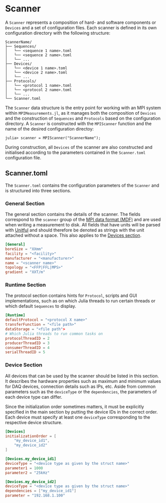 # Scanner

A `Scanner` represents a composition of hard- and software components or `Devices` and a set of configuration files. Each scanner is defined in its own configuration directory with the following structure:

```
ScannerName/
├── Sequences/
│   └── <sequence 1 name>.toml
│   └── <sequence 2 name>.toml
│   └── ...
├── Devices/
│   └── <device 1 name>.toml
│   └── <device 2 name>.toml
│   └── ...
├── Protocols/
│   └── <protocol 1 name>.toml
│   └── <protocol 2 name>.toml
│   └── ...
└── Scanner.toml
```

The `Scanner` data structure is the entry point for working with an MPI system within `MPIMeasurements.jl`, as it manages both the composition of `Devices` and the construction of `Sequences` and `Protocols` based on the configuration directory. A `Scanner` is constructed with the `MPIScanner` function and the name of the desired configuration directoy:  

```julia-repl
julia> scanner = MPIScanner("ScannerName");
```

During construction, all `Devices` of the scanner are also constructed and initialised according to the parameters contained in the `Scanner.toml` configuration file.

## Scanner.toml

The `Scanner.toml` contains the configuration parameters of the `Scanner` and is structured into three sections. 

### General Section

The general section contains the details of the scanner. The fields correspond to the `scanner` group of the [MPI data format (MDF)](https://github.com/MagneticParticleImaging/MDF) and are used when writing a measurement to disk.
All fields that have units will be parsed with [Unitful](https://github.com/PainterQubits/Unitful.jl) and should therefore be denoted as strings with the unit attached without a space. This also applies to the [Devices section](@ref).

```toml
[General]
boreSize = "XXmm"
facility = "<facility>"
manufacturer = "<manufacturer>"
name = "<scanner name>"
topology = "<FFP|FFL|MPS>"
gradient = "XXT/m"
```

### Runtime Section

The protocol section contains hints for `Protocol`, scripts and GUI implementations, such as on which Julia threads to run certain threads or which default `Sequences` to display.

```toml
[Runtime]
defaultProtocol = "<protocol X name>"
transferFunction = "<file path>"
dataStorage = "<file path">
# Which Julia threads to run common tasks on
protocolThreadID = 2
producerThreadID = 3
consumerThreadID = 4
serialThreadID = 5
```

### Device Section

All devices that can be used by the scanner should be listed in this section. It describes the hardware properties such as maximum and minimum values for DAQ devices, connection details such as IPs, etc. Aside from common parameters such as the `deviceType` or the `dependencies`, the parameters of each device type can differ.

Since the initialization order sometimes matters, it must be explicitly specified in the main section by putting the device IDs in the correct order. Each device must specify at least one `deviceType` corresponding to the respective device structure.

```toml
[Devices]
initializationOrder = [
    "my_device_id1",
    "my_device_id2"
]

[Devices.my_device_id1]
deviceType = "<device type as given by the struct name>"
parameter1 = 1000
parameter2 = "25kHz"

[Devices.my_device_id2]
deviceType = "<device type as given by the struct name>"
dependencies = ["my_device_id1"]
parameter = "192.168.1.100"
```